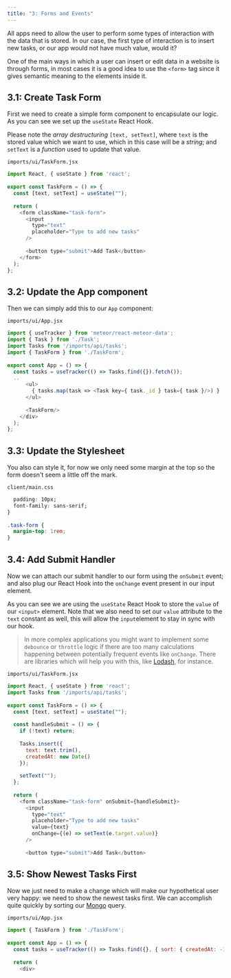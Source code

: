 ```yaml
---
title: "3: Forms and Events"
---
```


All apps need to allow the user to perform some types of interaction with the data that is stored. In our case, the first type of interaction is to insert new tasks, or our app would not have much value, would it?

One of the main ways in which a user can insert or edit data in a website is through forms, in most cases it is a good idea to use the `<form>` tag since it gives semantic meaning to the elements inside it.

## 3.1: Create Task Form

First we need to create a simple form component to encapsulate our logic. As you can see we set up the `useState` React Hook.

Please note the _array destructuring_ `[text, setText]`, where `text` is the stored value which we want to use, which in this case will be a _string_; and `setText` is a _function_ used to update that value.

`imports/ui/TaskForm.jsx`
```js
import React, { useState } from 'react';
 
export const TaskForm = () => {
  const [text, setText] = useState("");
 
  return (
    <form className="task-form">
      <input
        type="text"
        placeholder="Type to add new tasks"
      />
 
      <button type="submit">Add Task</button>
    </form>
  );
};
```

## 3.2: Update the App component

Then we can simply add this to our `App` component:

`imports/ui/App.jsx`
```js
import { useTracker } from 'meteor/react-meteor-data';
import { Task } from './Task';
import Tasks from '/imports/api/tasks';
import { TaskForm } from './TaskForm';
 
export const App = () => {
  const tasks = useTracker(() => Tasks.find({}).fetch());
  ..
      <ul>
        { tasks.map(task => <Task key={ task._id } task={ task }/>) }
      </ul>
 
      <TaskForm/>
    </div>
  );
};
```

## 3.3: Update the Stylesheet

You also can style it, for now we only need some margin at the top so the form doesn't seem a little off the mark.

`client/main.css`
```css
  padding: 10px;
  font-family: sans-serif;
}
 
.task-form {
  margin-top: 1rem;
}
```

## 3.4: Add Submit Handler

Now we can attach our submit handler to our form using the `onSubmit` event; and also plug our React Hook into the `onChange` event present in our input element.

As you can see we are using the `useState` React Hook to store the `value` of our `<input>` element. Note that we also need to set our `value` attribute to the `text` constant as well, this will allow the `input`element to stay in sync with our hook.

> In more complex applications you might want to implement some `debounce` or `throttle` logic if there are too many calculations happening between potentially frequent events like `onChange`. There are libraries which will help you with this, like [Lodash](https://lodash.com/), for instance.

`imports/ui/TaskForm.jsx`
```js
import React, { useState } from 'react';
import Tasks from '/imports/api/tasks';
 
export const TaskForm = () => {
  const [text, setText] = useState("");
 
  const handleSubmit = () => {
    if (!text) return;
 
    Tasks.insert({
      text: text.trim(),
      createdAt: new Date()
    });
 
    setText("");
  };
 
  return (
    <form className="task-form" onSubmit={handleSubmit}>
      <input
        type="text"
        placeholder="Type to add new tasks"
        value={text}
        onChange={(e) => setText(e.target.value)}
      />
 
      <button type="submit">Add Task</button>
```

## 3.5: Show Newest Tasks First

Now we just need to make a change which will make our hypothetical user very happy: we need to show the newest tasks first. We can accomplish quite quickly by sorting our [Mongo](https://guide.meteor.com/collections.html#mongo-collections) query.

`imports/ui/App.jsx`
```js
import { TaskForm } from './TaskForm';
 
export const App = () => {
  const tasks = useTracker(() => Tasks.find({}, { sort: { createdAt: -1 } }).fetch());
 
  return (
    <div>
```
